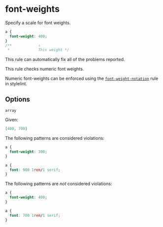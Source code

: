 # font-weights

Specify a scale for font weights.

```css
a {
  font-weight: 400;
}
/**            ↑
 *             This weight */
```

This rule can automatically fix all of the problems reported.

This rule checks numeric font weights.

Numeric font-weights can be enforced using the [`font-weight-notation`](https://stylelint.io/user-guide/rules/font-weight-notation) rule in stylelint.

## Options

`array`

Given:

```json
[400, 700]
```

The following patterns are considered violations:

```css
a {
  font-weight: 300;
}
```

```css
a {
  font: 900 1rem/1 serif;
}
```

The following patterns are _not_ considered violations:

```css
a {
  font-weight: 400;
}
```

```css
a {
  font: 700 1rem/1 serif;
}
```
